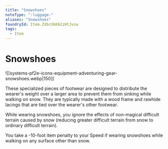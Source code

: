 ```yaml
---
title: "Snowshoes"
noteType: ":luggage:"
aliases: "Snowshoes"
foundryId: Item.ZXbcUbK62zHtJvzw
tags:
  - Item
---
```


# Snowshoes
![[systems-pf2e-icons-equipment-adventuring-gear-snowshoes.webp|150]]

These specialized pieces of footwear are designed to distribute the wearer's weight over a larger area to prevent them from sinking while walking on snow. They are typically made with a wood frame and rawhide lacings that are tied over the wearer's other footwear.

While wearing snowshoes, you ignore the effects of non-magical difficult terrain caused by snow (reducing greater difficult terrain from snow to ordinary difficult terrain).

You take a -10-foot item penalty to your Speed if wearing snowshoes while walking on any surface other than snow.
